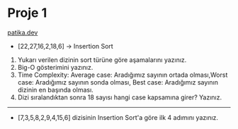 # Proje 1
[patika.dev](https://www.patika.dev)
* [22,27,16,2,18,6] -> Insertion Sort

1. Yukarı verilen dizinin sort türüne göre aşamalarını yazınız.
2. Big-O gösterimini yazınız.
3. Time Complexity: Average case: Aradığımız sayının ortada olması,Worst case: Aradığımız sayının sonda olması, Best case: Aradığımız sayının dizinin en başında olması.
4. Dizi sıralandıktan sonra 18 sayısı hangi case kapsamına girer? Yazınız.

---

* [7,3,5,8,2,9,4,15,6] dizisinin Insertion Sort'a göre ilk 4 adımını yazınız.